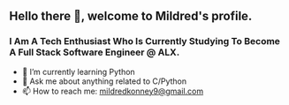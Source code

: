 ## Hello there 👋, welcome to Mildred's profile. 

### I Am A Tech Enthusiast Who Is Currently Studying To Become A Full Stack Software Engineer @ ALX.

- 🌱 I’m currently learning Python 
- 💬 Ask me about anything related to C/Python
- 📫 How to reach me: mildredkonney9@gmail.com
<!--
**mildredkonney/mildredkonney** is a ✨ _special_ ✨ repository because its `README.md` (this file) appears on your GitHub profile.

Here are some ideas to get you started:

- 🔭 I’m currently working on ...
- 🌱 I’m currently learning ...
- 👯 I’m looking to collaborate on ...
- 🤔 I’m looking for help with ...
- 💬 Ask me about ...
- 📫 How to reach me: ...
- 😄 Pronouns: ...
- ⚡ Fun fact: ...
-->
